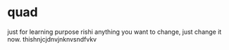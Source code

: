 # quad
just for learning purpose
rishi
anything you want to change, just change it now.
thishnjcjdnvjnknvsndfvkv
